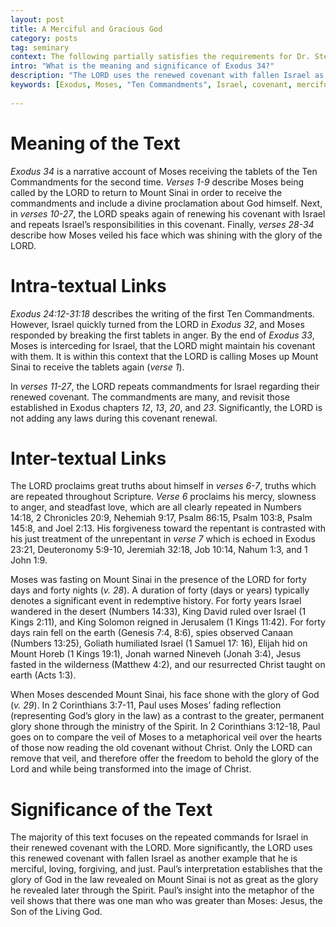 ```yaml
---
layout: post
title: A Merciful and Gracious God
category: posts
tag: seminary
context: The following partially satisfies the requirements for Dr. Steven McKinion's Biblical Hermeneutics class at Southeastern Baptist Theological Seminary.
intro: "What is the meaning and significance of Exodus 34?"
description: "The LORD uses the renewed covenant with fallen Israel as another example that he is merciful, loving, forgiving, and just; however, his new covenant through Jesus will be even greater."
keywords: [Exodus, Moses, "Ten Commandments", Israel, covenant, merciful, loving, just, forgiving]
 
---
```


# Meaning of the Text

<cite class="bibleref" title="Exodus 34">Exodus 34</cite> is a narrative account of Moses receiving the tablets of the Ten Commandments for the second time. <cite class="bibleref" title="Exodus 34:1-9">Verses 1-9</cite> describe Moses being called by the LORD to return to Mount Sinai in order to receive the commandments and include a divine proclamation about God himself. Next, in <cite class="bibleref" title="Exodus 34:10-27">verses 10-27</cite>, the LORD speaks again of renewing his covenant with Israel and repeats Israel’s responsibilities in this covenant. Finally, <cite class="bibleref" title="Exodus 34:28-34">verses 28-34</cite> describe how Moses veiled his face which was shining with the glory of the LORD.

# Intra-textual Links

<cite class="bibleref" title="Exodus 24:12-31:18">Exodus 24:12-31:18</cite> describes the writing of the first Ten Commandments. However, Israel quickly turned from the LORD in <cite class="bibleref" title="Exodus 32">Exodus 32</cite>, and Moses responded by breaking the first tablets in anger. By the end of <cite class="bibleref" title="Exodus 33">Exodus 33</cite>, Moses is interceding for Israel, that the LORD might maintain his covenant with them. It is within this context that the LORD is calling Moses up Mount Sinai to receive the tablets again (<cite class="bibleref" title="Exodus 34:1">verse 1</cite>).

In <cite class="bibleref" title="Exodus 34:11-27">verses 11-27</cite>, the LORD repeats commandments for Israel regarding their renewed covenant. The commandments are many, and revisit those established in Exodus chapters <cite class="bibleref" title="Exodus 12">12</cite>, <cite class="bibleref" title="Exodus 13">13</cite>, <cite class="bibleref" title="Exodus 20">20</cite>, and <cite class="bibleref" title="Exodus 23">23</cite>. Significantly, the LORD is not adding any laws during this covenant renewal.

# Inter-textual Links

The LORD proclaims great truths about himself in <cite class="bibleref" title="Exodus 34:6-7">verses 6-7</cite>, truths which are repeated throughout Scripture. <cite class="bibleref" title="Exodus 34:6">Verse 6</cite> proclaims his mercy, slowness to anger, and steadfast love, which are all clearly repeated in Numbers 14:18, 2 Chronicles 20:9, Nehemiah 9:17, Psalm 86:15, Psalm 103:8, Psalm 145:8, and Joel 2:13. His forgiveness toward the repentant is contrasted with his just treatment of the unrepentant in <cite class="bibleref" title="Exodus 34:7">verse 7</cite> which is echoed in Exodus 23:21, Deuteronomy 5:9-10, Jeremiah 32:18, Job 10:14, Nahum 1:3, and 1 John 1:9.

Moses was fasting on Mount Sinai in the presence of the LORD for forty days and forty nights (<cite class="bibleref" title="Exodus 34:28">v. 28</cite>). A duration of forty (days or years) typically denotes a significant event in redemptive history. For forty years Israel wandered in the desert (Numbers 14:33), King David ruled over Israel (1 Kings 2:11), and King Solomon reigned in Jerusalem (1 Kings 11:42). For forty days rain fell on the earth (Genesis 7:4, 8:6), spies observed Canaan (Numbers 13:25), Goliath humiliated Israel (1 Samuel 17: 16), Elijah hid on Mount Horeb (1 Kings 19:1), Jonah warned Nineveh (Jonah 3:4), Jesus fasted in the wilderness (Matthew 4:2), and our resurrected Christ taught on earth (Acts 1:3).

When Moses descended Mount Sinai, his face shone with the glory of God (<cite class="bibleref" title="Exodus 34:29">v. 29</cite>). In 2 Corinthians 3:7-11, Paul uses Moses’ fading reflection (representing God’s glory in the law) as a contrast to the greater, permanent glory shone through the ministry of the Spirit. In 2 Corinthians 3:12-18, Paul goes on to compare the veil of Moses to a metaphorical veil over the hearts of those now reading the old covenant without Christ. Only the LORD can remove that veil, and therefore offer the freedom to behold the glory of the Lord and while being transformed into the image of Christ.

# Significance of the Text

The majority of this text focuses on the repeated commands for Israel in their renewed covenant with the LORD. More significantly, the LORD uses this renewed covenant with fallen Israel as another example that he is merciful, loving, forgiving, and just. Paul’s interpretation establishes that the glory of God in the law revealed on Mount Sinai is not as great as the glory he revealed later through the Spirit. Paul’s insight into the metaphor of the veil shows that there was one man who was greater than Moses: Jesus, the Son of the Living God.
